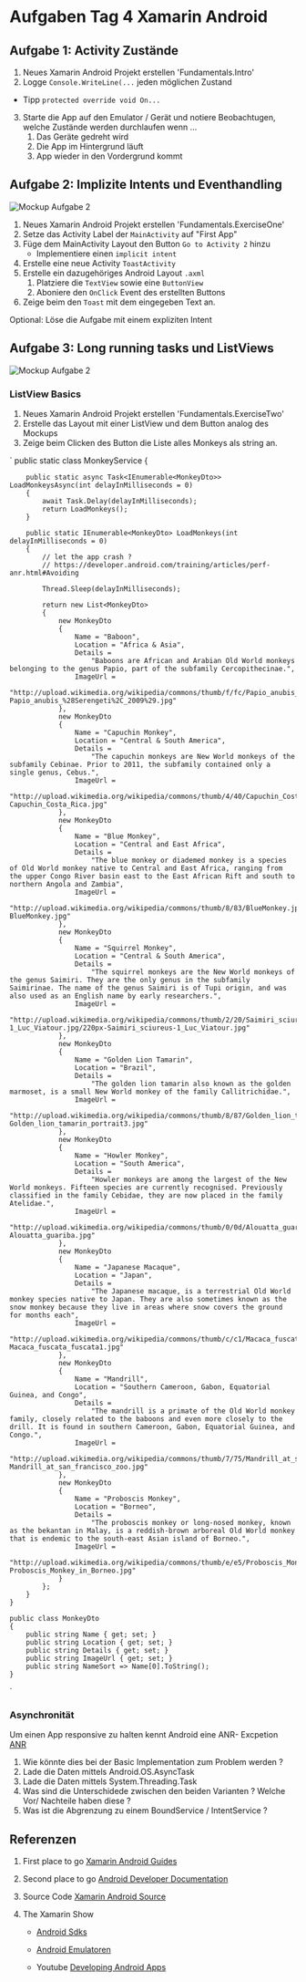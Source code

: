 # Aufgaben Tag 4 Xamarin Android

## Aufgabe 1: Activity Zustände
1. Neues Xamarin Android Projekt erstellen 'Fundamentals.Intro'
2. Logge `Console.WriteLine(...` jeden möglichen Zustand
- Tipp `protected override void On...`

3. Starte die App auf den Emulator / Gerät und notiere Beobachtugen, welche Zustände werden durchlaufen wenn ...
    1. Das Geräte gedreht wird 
    2. Die App im Hintergrund läuft
    3. App wieder in den Vordergrund kommt


## Aufgabe 2: Implizite Intents und Eventhandling

![Mockup Aufgabe 2](https://github.com/Zuehlke/fhnw-xamarin-workshop/blob/master/Day%204/Images/Mockup_Exercise_I.png?raw=true)

1. Neues Xamarin Android Projekt erstellen 'Fundamentals.ExerciseOne'
2. Setze das Activity Label der `MainActivity` auf "First App"
3. Füge dem MainActivity Layout den Button `Go to Activity 2` hinzu
    - Implementiere einen `implicit intent`
4. Erstelle eine neue Activity `ToastActivity`
5. Erstelle ein dazugehöriges Android Layout `.axml`
    1. Platziere die `TextView` sowie eine `ButtonView`
    2. Aboniere den `OnClick` Event des erstellten Buttons
6. Zeige beim den `Toast` mit dem eingegeben Text an.

Optional: Löse die Aufgabe mit einem expliziten Intent

## Aufgabe 3: Long running tasks und ListViews

![Mockup Aufgabe 2](https://github.com/Zuehlke/fhnw-xamarin-workshop/blob/master/Day%204/Images/Mockup_Exercise_II.png?raw=true)

### ListView Basics
1. Neues Xamarin Android Projekt erstellen 'Fundamentals.ExerciseTwo'
2. Erstelle das Layout mit einer ListView und dem Button analog des Mockups
3. Zeige beim Clicken des Button die Liste alles Monkeys als string an.

`
 public static class MonkeyService
    {

        public static async Task<IEnumerable<MonkeyDto>> LoadMonkeysAsync(int delayInMilliseconds = 0)
        {
            await Task.Delay(delayInMilliseconds);
            return LoadMonkeys();
        }

        public static IEnumerable<MonkeyDto> LoadMonkeys(int delayInMilliseconds = 0)
        {
            // let the app crash ?
            // https://developer.android.com/training/articles/perf-anr.html#Avoiding

            Thread.Sleep(delayInMilliseconds);

            return new List<MonkeyDto>
            {
                new MonkeyDto
                {
                    Name = "Baboon",
                    Location = "Africa & Asia",
                    Details =
                        "Baboons are African and Arabian Old World monkeys belonging to the genus Papio, part of the subfamily Cercopithecinae.",
                    ImageUrl =
                        "http://upload.wikimedia.org/wikipedia/commons/thumb/f/fc/Papio_anubis_%28Serengeti%2C_2009%29.jpg/200px-Papio_anubis_%28Serengeti%2C_2009%29.jpg"
                },
                new MonkeyDto
                {
                    Name = "Capuchin Monkey",
                    Location = "Central & South America",
                    Details =
                        "The capuchin monkeys are New World monkeys of the subfamily Cebinae. Prior to 2011, the subfamily contained only a single genus, Cebus.",
                    ImageUrl =
                        "http://upload.wikimedia.org/wikipedia/commons/thumb/4/40/Capuchin_Costa_Rica.jpg/200px-Capuchin_Costa_Rica.jpg"
                },
                new MonkeyDto
                {
                    Name = "Blue Monkey",
                    Location = "Central and East Africa",
                    Details =
                        "The blue monkey or diademed monkey is a species of Old World monkey native to Central and East Africa, ranging from the upper Congo River basin east to the East African Rift and south to northern Angola and Zambia",
                    ImageUrl =
                        "http://upload.wikimedia.org/wikipedia/commons/thumb/8/83/BlueMonkey.jpg/220px-BlueMonkey.jpg"
                },
                new MonkeyDto
                {
                    Name = "Squirrel Monkey",
                    Location = "Central & South America",
                    Details =
                        "The squirrel monkeys are the New World monkeys of the genus Saimiri. They are the only genus in the subfamily Saimirinae. The name of the genus Saimiri is of Tupi origin, and was also used as an English name by early researchers.",
                    ImageUrl =
                        "http://upload.wikimedia.org/wikipedia/commons/thumb/2/20/Saimiri_sciureus-1_Luc_Viatour.jpg/220px-Saimiri_sciureus-1_Luc_Viatour.jpg"
                },
                new MonkeyDto
                {
                    Name = "Golden Lion Tamarin",
                    Location = "Brazil",
                    Details =
                        "The golden lion tamarin also known as the golden marmoset, is a small New World monkey of the family Callitrichidae.",
                    ImageUrl =
                        "http://upload.wikimedia.org/wikipedia/commons/thumb/8/87/Golden_lion_tamarin_portrait3.jpg/220px-Golden_lion_tamarin_portrait3.jpg"
                },
                new MonkeyDto
                {
                    Name = "Howler Monkey",
                    Location = "South America",
                    Details =
                        "Howler monkeys are among the largest of the New World monkeys. Fifteen species are currently recognised. Previously classified in the family Cebidae, they are now placed in the family Atelidae.",
                    ImageUrl =
                        "http://upload.wikimedia.org/wikipedia/commons/thumb/0/0d/Alouatta_guariba.jpg/200px-Alouatta_guariba.jpg"
                },
                new MonkeyDto
                {
                    Name = "Japanese Macaque",
                    Location = "Japan",
                    Details =
                        "The Japanese macaque, is a terrestrial Old World monkey species native to Japan. They are also sometimes known as the snow monkey because they live in areas where snow covers the ground for months each",
                    ImageUrl =
                        "http://upload.wikimedia.org/wikipedia/commons/thumb/c/c1/Macaca_fuscata_fuscata1.jpg/220px-Macaca_fuscata_fuscata1.jpg"
                },
                new MonkeyDto
                {
                    Name = "Mandrill",
                    Location = "Southern Cameroon, Gabon, Equatorial Guinea, and Congo",
                    Details =
                        "The mandrill is a primate of the Old World monkey family, closely related to the baboons and even more closely to the drill. It is found in southern Cameroon, Gabon, Equatorial Guinea, and Congo.",
                    ImageUrl =
                        "http://upload.wikimedia.org/wikipedia/commons/thumb/7/75/Mandrill_at_san_francisco_zoo.jpg/220px-Mandrill_at_san_francisco_zoo.jpg"
                },
                new MonkeyDto
                {
                    Name = "Proboscis Monkey",
                    Location = "Borneo",
                    Details =
                        "The proboscis monkey or long-nosed monkey, known as the bekantan in Malay, is a reddish-brown arboreal Old World monkey that is endemic to the south-east Asian island of Borneo.",
                    ImageUrl =
                        "http://upload.wikimedia.org/wikipedia/commons/thumb/e/e5/Proboscis_Monkey_in_Borneo.jpg/250px-Proboscis_Monkey_in_Borneo.jpg"
                }
            };
        }
    }

    public class MonkeyDto
    {
        public string Name { get; set; }
        public string Location { get; set; }
        public string Details { get; set; }
        public string ImageUrl { get; set; }
        public string NameSort => Name[0].ToString();
    }
` 

### Asynchronität

Um einen App responsive zu halten kennt Android eine ANR- Excpetion [ANR](https://developer.android.com/training/articles/perf-anr.html#Avoiding) 
1. Wie könnte dies bei der Basic Implementation zum Problem werden ?
1. Lade die Daten mittels Android.OS.AsyncTask
2. Lade die Daten mittels System.Threading.Task
4. Was sind die Unterschidede zwischen den beiden Varianten ? Welche Vor/ Nachteile haben diese ? 
5. Was ist die Abgrenzung zu einem BoundService / IntentService ?

<!--### UI verschönnerung

1. Erstelle einen eigenen ArrayAdapter<MonkeyDto>
2. second
3. third-->

## Referenzen 
1. First place to go [ Xamarin Android Guides](https://developer.xamarin.com/guides/android/)

2. Second place to go [Android Developer Documentation](https://developer.android.com/guide/index.html)

3. Source Code [Xamarin Android Source](https://github.com/xamarin/xamarin-android)

4. The Xamarin Show
    - [Android Sdks](https://channel9.msdn.com/Shows/XamarinShow/Snack-Pack-6-Managing-Android-SDKs)

    - [Android Emulatoren](https://channel9.msdn.com/Shows/XamarinShow/Snack-Pack-1-Android-Emulators)

    - Youtube [Developing Android Apps](https://www.youtube.com/playlist?list=PLAwxTw4SYaPnMwH5-FNkErnnq_aSy706S)
